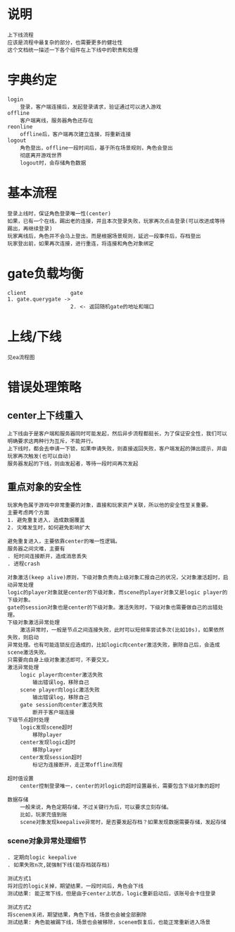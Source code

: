 # 说明
    上下线流程
    应该是流程中最复杂的部分，也需要更多的健壮性
    这个文档统一描述一下各个组件在上下线中的职责和处理

# 字典约定
    login
        登录，客户端连接后，发起登录请求，验证通过可以进入游戏    
    offline
        客户端离线，服务器角色还存在
    reonline
        offline后，客户端再次建立连接，将重新连接
    logout
        角色登出，offline一段时间后，基于所在场景规则，角色会登出
        彻底离开游戏世界
        logout时，会存储角色数据

# 基本流程
    登录上线时，保证角色登录唯一性(center)
    如果，已有一个在线，踢出老的连接，并且本次登录失败，玩家再次点击登录(可以改进成等待踢出，再继续登录)
    玩家离线后，角色并不会马上登出，而是根据场景规则，延迟一段事件后，存档登出
    玩家登出前，如果再次连接，进行重连，将连接和角色对象绑定
    

# gate负载均衡
    client              gate
    1. gate.querygate ->
                        2. <- 返回随机gate的地址和端口
    
# 上线/下线
    见ea流程图


# 错误处理策略
## center上下线重入
    上下线由于是客户端和服务器同时可能发起，然后异步流程都挺长，为了保证安全性，我们可以明确要求这两种行为互斥，不能并行。
    上下线时，都会去申请一下锁，如果申请失败，则直接返回失败，客户端发起的弹出提示，并由玩家再次触发(也可以自动)
    服务器发起的下线，则由发起者，等待一段时间再次发起

## 重点对象的安全性
    玩家角色属于游戏中非常重要的对象，直接和玩家资产关联，所以他的安全性至关重要。
    主要考虑两个方面
    1. 避免重复进入，造成数据覆盖
    2. 灾难发生时，如何避免影响扩大

    避免重复进入，主要依靠center的唯一性逻辑。
    服务器之间灾难，主要有
    . 短时间连接断开，造成消息丢失
    . 进程crash

    对象激活(keep alive)原则，下级对象负责向上级对象汇报自己的状况，父对象激活超时，启动异常处理
    logic的player对象就是center的下级对象，而scene的player对象又是logic player的下级对象。
    gate的session对象也是center的下级对象。激活失败时，下级对象也需要做自己的出错处理。
    下级对象激活异常处理
        激活异常时，一般是节点之间连接失败，此时可以短频率尝试多次(比如10s)，如果依然失败，则启动
    异常处理。也有可能连锁反应造成的，比如logic向center激活失败，删除自己后，会造成scene激活失败。
    只需要向自身上级对象激活即可，不要交叉。
    激活异常处理
        logic player向center激活失败
            输出错误log，移除自己
        scene player向logic激活失败
            输出错误log，移除自己
        gate session向center激活失败
            断开于客户端连接
    下级节点超时处理
        logic发现scene超时
            移除player
        center发现logic超时
            移除player
        center发现session超时
            标记为连接断开，走正常offline流程

    超时值设置
        center控制登录唯一，center的对logic的超时设置最长，需要包含下级对象的超时

    数据存储
        一般来说，角色定期存储，不过关键行为后，可以要求立刻存储。
        比如，玩家充值到账
        scene对象发现keepalive异常时，是否要发起存档？如果发现数据需要存储，发起存储
        
### scene对象异常处理细节
    . 定期向logic keepalive
    . 如果失败n次,就强制下线(能存档就存档)

    测试方式1
    将对应的logic关掉，期望结果，一段时间后，角色会下线
    测试结果: 能正常下线，但是由于center上状态，logic重新启动后，该账号会卡住登录

    测试方式2
    将scenem关闭，期望结果，角色下线，场景也会被全部删除
    测试结果: 角色能被踢下线，场景也会被移除，scenem恢复后，也能正常重新进入场景
    
    
    
